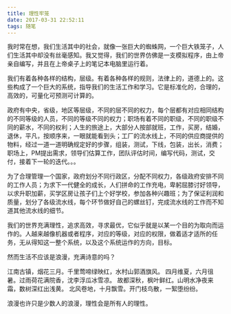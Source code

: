 ```yaml
---
title: 理性牢笼
date: 2017-03-31 22:52:11
tags: 随笔
---
```


我时常在想，我们生活其中的社会，就像一张巨大的蜘蛛网，一个巨大铁笼子，人们生活其中却没有丝毫感知。我又觉得，我们的世界仿佛是一支模拟程序，由上帝亲自编写，并且在上帝桌子上的笔记本电脑里运行着。

我们有着各种各样的结构，层级。有着各种各样的规则，法律上的，道德上的。这些构成了一个巨大的系统，指导我们的生活工作和学习。它是标准化的，合理的，高效的，可量化可预测可计算的。

政府有中央，省级，地区等层级，不同的层不同的权力，每个层都有对应相同结构的不同等级的人员，不同的等级不同的权力；职场有着不同的职级，不同的职级不同的薪水，不同的权利；人生的旅途上，大部分人按部就班，工作，买房，结婚，退休，平凡，按顺序来，一眼就能看到头；工厂的流水线上，不同的供应商提供的物料，经过一道一道明确规定好的步骤，组装，测试，下线，包装，出长，消费；职场上，PM提出需求，领导们估算工作，团队评估时间，编写代码，测试，交付，接着下一轮的迭代。。。

为了合理管理一个国家，政府划分不同行政区，分配不同权力，各级政府安排不同的工作人员；为求下一代健全的成长，人们拼命的工作充电，卑躬屈膝讨好领导，以求升职加薪，买学区房让孩子们上个好学校，参加各种兴趣班；为了保证利润和质量，划分了各级流水线，每个环节做好自己的螺丝钉，完成流水线的工作而不知道其他流水线的细节。

我们的世界充满理性，追求高效，寻求最优，它似乎就是以某一个目的为取向而运作的。人越来越像机器或者程序，对应的等级，对应的权限，做着适才适所的任务，无从得知这一整个系统，以及这个系统运作的方向，目标。

然而生活不应该是浪漫，充满诗意的吗？

江南古镇，烟花三月。千里莺啼绿映红，水村山郭酒旗风。
四月维夏，六月徂暑。过雨荷花满院香，沈李浮瓜冰雪凉。
故都深秋，枫叶鲜红。山明水净夜来霜，数树深红出浅黄。
北风卷地，十月飘雪。开门枝鸟散，一絮堕纷纷。

浪漫也许只是少数人的浪漫，理性会是所有人的理性。 